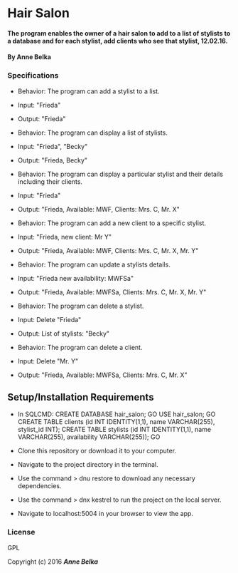 # Hair Salon

#### The program enables the owner of a hair salon to add to a list of stylists to a database and for each stylist, add clients who see that stylist, 12.02.16.

#### By **Anne Belka**

### Specifications

* Behavior: The program can add a stylist to a list.
* Input: "Frieda"
* Output: "Frieda"

* Behavior: The program can display a list of stylists.
* Input: "Frieda", "Becky"
* Output: "Frieda, Becky"

* Behavior: The program can display a particular stylist and their details including their clients.
* Input: "Frieda"
* Output: "Frieda, Available: MWF, Clients: Mrs. C, Mr. X"

* Behavior: The program can add a new client to a specific stylist.
* Input: "Frieda, new client: Mr Y"
* Output: "Frieda, Available: MWF, Clients: Mrs. C, Mr. X, Mr. Y"

* Behavior: The program can update a stylists details.
* Input: "Frieda new availability: MWFSa"
* Output: "Frieda, Available: MWFSa, Clients: Mrs. C, Mr. X, Mr. Y"

* Behavior: The program can delete a stylist.
* Input: Delete "Frieda"
* Output: List of stylists: "Becky"

* Behavior: The program can delete a client.
* Input: Delete "Mr. Y"
* Output: "Frieda, Available: MWFSa, Clients: Mrs. C, Mr. X"


## Setup/Installation Requirements
* In SQLCMD:
CREATE DATABASE hair_salon;
GO
USE hair_salon;
GO
CREATE TABLE clients (id INT IDENTITY(1,1), name VARCHAR(255), stylist_id INT);
CREATE TABLE stylists (id INT IDENTITY(1,1), name VARCHAR(255), availability VARCHAR(255));
GO

* Clone this repository or download it to your computer.
* Navigate to the project directory in the terminal.
* Use the command > dnu restore to download any necessary dependencies.
* Use the command > dnx kestrel to run the project on the local server.
* Navigate to localhost:5004 in your browser to view the app.

### License

GPL

Copyright (c) 2016 **_Anne Belka_**
